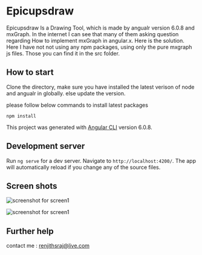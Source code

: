 # Epicupsdraw

Epicupsdraw Is a Drawing Tool, which is made by angualr version 6.0.8 and mxGraph. In the internet I can see that many of them asking question regarding How to implement mxGraph in angular.x. Here is the solution. Here I have not not using any npm packages, using only the pure mxgraph js files. Those you can find it in the src folder.

## How to start

Clone the directory, make sure you have installed the latest verison of node and angualr in globally. else update the version.

please follow below commands to install latest packages

`npm install`


This project was generated with [Angular CLI](https://github.com/angular/angular-cli) version 6.0.8. 

## Development server

Run `ng serve` for a dev server. Navigate to `http://localhost:4200/`. The app will automatically reload if you change any of the source files.

## Screen shots

![screenshot for screen1](https://user-images.githubusercontent.com/8171465/43195348-76074820-9022-11e8-9d5b-9cc10a5550f7.png)

![screenshot for screen1](https://user-images.githubusercontent.com/8171465/43195351-763bfdcc-9022-11e8-902d-a2d73224ef90.png)



## Further help

contact me : renjithsraj@live.com